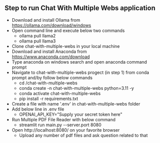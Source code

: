 ## Step to run Chat With Multiple Webs application
- Download and install Ollama from https://ollama.com/download/windows
- Open command line and execute below two commands
    * ollama pull llama2
    * ollama pull llama3
- Clone chat-with-multiple-webs in your local machine
- Download and install Anaconda from https://www.anaconda.com/download
- Type anaconda on windows search and open anaconda command prompt
- Navigate to chat-with-multiple-webs progect (in step 1) from conda prompt and/by follow below commands
    * cd <basepath>/chat-with-multiple-webs
    * conda create -n chat-with-multiple-webs python=3.11 -y
    * conda activate chat-with-multiple-webs
    * pip install -r requirements.txt
- Create a file with name '.env' in chat-with-multiple-webs folder
- Add below line in .env file
    * OPENAI_API_KEY="Supply your secret token here"
- Run Multiple PDF File Reader with below command
    * streamlit run main.py --server.port 8080
- Open http://localhost:8080/ on your favorite browser
    * Upload any number of pdf files and ask question related to that
